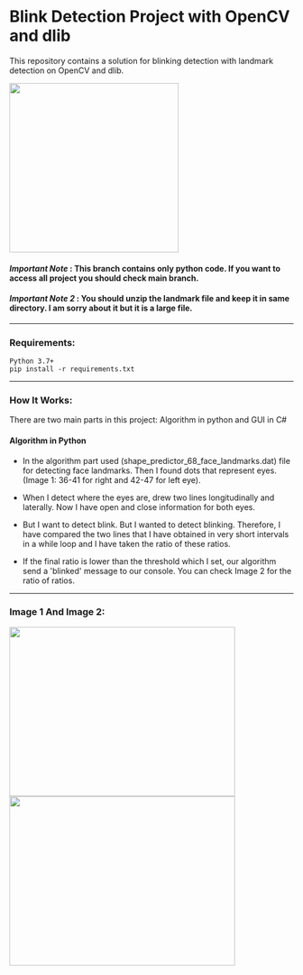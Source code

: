 # Blink Detection Project with OpenCV and dlib

This repository contains a solution for blinking detection with landmark detection on OpenCV and dlib.

<img src="https://i.hizliresim.com/Fjq2fE.png" data-canonical-src="https://i.hizliresim.com/Fjq2fE.png" width="300" height="300" />


#### _Important Note_ : This branch contains only python code. If you want to access all project you should check main branch.

#### _Important Note 2_ : You should unzip the landmark file and keep it in same directory. I am sorry about it but it is a large file.

--- 

### Requirements:

```
Python 3.7+
pip install -r requirements.txt
```

--- 

### How It Works:

There are two main parts in this project: Algorithm in python and GUI in C#

#### Algorithm in Python

- In the algorithm part used (shape_predictor_68_face_landmarks.dat) file for detecting face landmarks. Then I found dots that represent eyes. (Image 1: 36-41 for right and 42-47 for left eye).

- When I detect where the eyes are, drew two lines longitudinally and laterally. Now I have open and close information for both eyes.

- But I want to detect blink. But I wanted to detect blinking. Therefore, I have compared the two lines that I have obtained in very short intervals in a while loop and I have taken the ratio of these ratios. 

- If the final ratio is lower than the threshold which I set, our algorithm send a 'blinked' message to our console. You can check Image 2 for the ratio of ratios. 

--- 

### Image 1 And Image 2:



<p float="left"   >
<img src="https://i.hizliresim.com/rwnVIG.png" data-canonical-src="https://i.hizliresim.com/rwnVIG.png" width="400" height="300"  />
<img src="https://i.hizliresim.com/fozbNX.png" data-canonical-src="https://i.hizliresim.com/fozbNX.png" width="400" height="300" />
</p>







 
